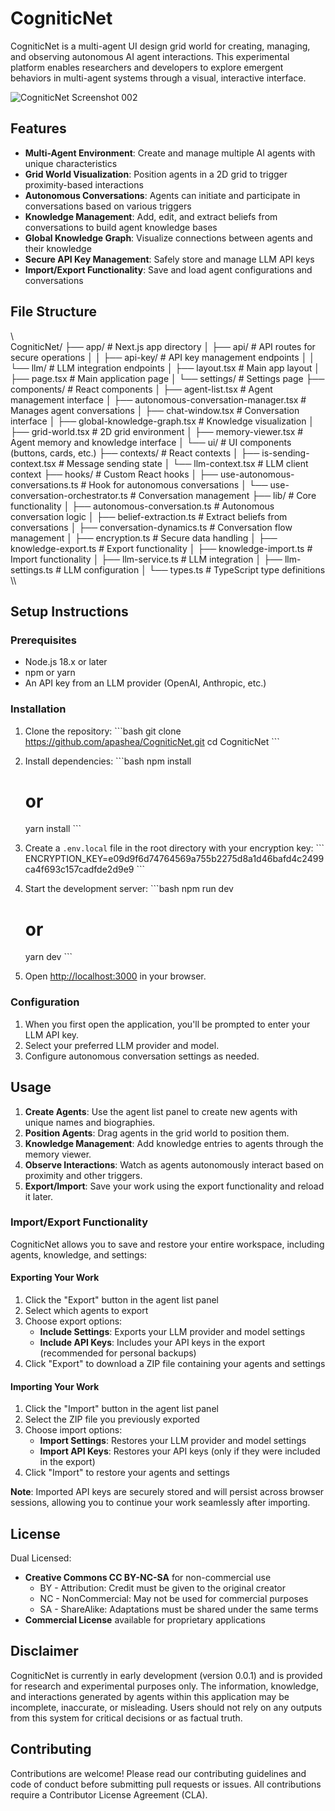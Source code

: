 # CogniticNet

CogniticNet is a multi-agent UI design grid world for creating, managing, and observing autonomous AI agent interactions. This experimental platform enables researchers and developers to explore emergent behaviors in multi-agent systems through a visual, interactive interface.

![CogniticNet Screenshot 002](https://drive.google.com/uc?id=18B1O0jUQz3cIcahUrceg7ajlxko6iWKB)

## Features

- **Multi-Agent Environment**: Create and manage multiple AI agents with unique characteristics
- **Grid World Visualization**: Position agents in a 2D grid to trigger proximity-based interactions
- **Autonomous Conversations**: Agents can initiate and participate in conversations based on various triggers
- **Knowledge Management**: Add, edit, and extract beliefs from conversations to build agent knowledge bases
- **Global Knowledge Graph**: Visualize connections between agents and their knowledge
- **Secure API Key Management**: Safely store and manage LLM API keys
- **Import/Export Functionality**: Save and load agent configurations and conversations

## File Structure

\\\
CogniticNet/
├── app/                    # Next.js app directory
│   ├── api/                # API routes for secure operations
│   │   ├── api-key/        # API key management endpoints
│   │   └── llm/            # LLM integration endpoints
│   ├── layout.tsx          # Main app layout
│   ├── page.tsx            # Main application page
│   └── settings/           # Settings page
├── components/             # React components
│   ├── agent-list.tsx      # Agent management interface
│   ├── autonomous-conversation-manager.tsx  # Manages agent conversations
│   ├── chat-window.tsx     # Conversation interface
│   ├── global-knowledge-graph.tsx  # Knowledge visualization
│   ├── grid-world.tsx      # 2D grid environment
│   ├── memory-viewer.tsx   # Agent memory and knowledge interface
│   └── ui/                 # UI components (buttons, cards, etc.)
├── contexts/               # React contexts
│   ├── is-sending-context.tsx  # Message sending state
│   └── llm-context.tsx     # LLM client context
├── hooks/                  # Custom React hooks
│   ├── use-autonomous-conversations.ts  # Hook for autonomous conversations
│   └── use-conversation-orchestrator.ts  # Conversation management
├── lib/                    # Core functionality
│   ├── autonomous-conversation.ts  # Autonomous conversation logic
│   ├── belief-extraction.ts  # Extract beliefs from conversations
│   ├── conversation-dynamics.ts  # Conversation flow management
│   ├── encryption.ts       # Secure data handling
│   ├── knowledge-export.ts  # Export functionality
│   ├── knowledge-import.ts  # Import functionality
│   ├── llm-service.ts      # LLM integration
│   ├── llm-settings.ts     # LLM configuration
│   └── types.ts            # TypeScript type definitions
\\\

## Setup Instructions

### Prerequisites

- Node.js 18.x or later
- npm or yarn
- An API key from an LLM provider (OpenAI, Anthropic, etc.)

### Installation

1. Clone the repository:
   \`\`\`bash
   git clone https://github.com/apashea/CogniticNet.git
   cd CogniticNet
   \`\`\`

2. Install dependencies:
   \`\`\`bash
   npm install
   # or
   yarn install
   \`\`\`

3. Create a `.env.local` file in the root directory with your encryption key:
   \`\`\`
   ENCRYPTION_KEY=e09d9f6d74764569a755b2275d8a1d46bafd4c2499ca4f693c157cadfde2d9e9
   \`\`\`

4. Start the development server:
   \`\`\`bash
   npm run dev
   # or
   yarn dev
   \`\`\`

5. Open [http://localhost:3000](http://localhost:3000) in your browser.

### Configuration

1. When you first open the application, you'll be prompted to enter your LLM API key.
2. Select your preferred LLM provider and model.
3. Configure autonomous conversation settings as needed.

## Usage

1. **Create Agents**: Use the agent list panel to create new agents with unique names and biographies.
2. **Position Agents**: Drag agents in the grid world to position them.
3. **Knowledge Management**: Add knowledge entries to agents through the memory viewer.
4. **Observe Interactions**: Watch as agents autonomously interact based on proximity and other triggers.
5. **Export/Import**: Save your work using the export functionality and reload it later.

### Import/Export Functionality

CogniticNet allows you to save and restore your entire workspace, including agents, knowledge, and settings:

#### Exporting Your Work

1. Click the "Export" button in the agent list panel
2. Select which agents to export
3. Choose export options:
   - **Include Settings**: Exports your LLM provider and model settings
   - **Include API Keys**: Includes your API keys in the export (recommended for personal backups)
4. Click "Export" to download a ZIP file containing your agents and settings

#### Importing Your Work

1. Click the "Import" button in the agent list panel
2. Select the ZIP file you previously exported
3. Choose import options:
   - **Import Settings**: Restores your LLM provider and model settings
   - **Import API Keys**: Restores your API keys (only if they were included in the export)
4. Click "Import" to restore your agents and settings

**Note**: Imported API keys are securely stored and will persist across browser sessions, allowing you to continue your work seamlessly after importing.

## License

Dual Licensed:

- **Creative Commons CC BY-NC-SA** for non-commercial use
  - BY - Attribution: Credit must be given to the original creator
  - NC - NonCommercial: May not be used for commercial purposes
  - SA - ShareAlike: Adaptations must be shared under the same terms
- **Commercial License** available for proprietary applications

## Disclaimer

CogniticNet is currently in early development (version 0.0.1) and is provided for research and experimental purposes only. The information, knowledge, and interactions generated by agents within this application may be incomplete, inaccurate, or misleading. Users should not rely on any outputs from this system for critical decisions or as factual truth.

## Contributing

Contributions are welcome! Please read our contributing guidelines and code of conduct before submitting pull requests or issues. All contributions require a Contributor License Agreement (CLA).
